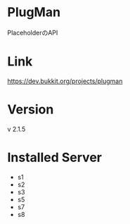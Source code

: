 # PlugMan
PlaceholderのAPI

# Link
https://dev.bukkit.org/projects/plugman

# Version
v 2.1.5

# Installed Server
- s1
- s2
- s3
- s5
- s7
- s8
